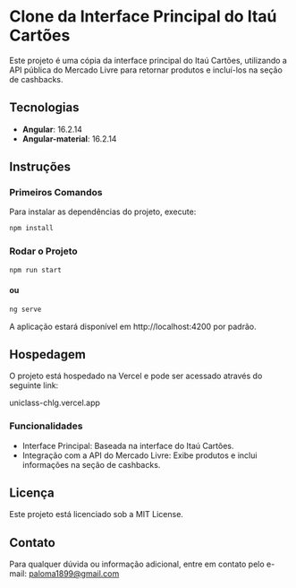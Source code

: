 # Clone da Interface Principal do Itaú Cartões

Este projeto é uma cópia da interface principal do Itaú Cartões, utilizando a API pública do Mercado Livre para retornar produtos e incluí-los na seção de cashbacks.

## Tecnologias

- **Angular**: 16.2.14
- **Angular-material**: 16.2.14 

## Instruções

### Primeiros Comandos

Para instalar as dependências do projeto, execute:

```bash
npm install

```
### Rodar o Projeto

```bash
npm run start

```
#### ou

```bash
ng serve

```

A aplicação estará disponível em http://localhost:4200 por padrão.

## Hospedagem

O projeto está hospedado na Vercel e pode ser acessado através do seguinte link:

uniclass-chlg.vercel.app

### Funcionalidades

* Interface Principal: Baseada na interface do Itaú Cartões.
* Integração com a API do Mercado Livre: Exibe produtos e inclui informações na seção de cashbacks.

## Licença

Este projeto está licenciado sob a MIT License.

## Contato

Para qualquer dúvida ou informação adicional, entre em contato pelo e-mail: paloma1899@gmail.com

